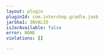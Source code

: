 ```yaml
---
layout: plugin
pluginId: com.intershop.gradle.jaxb
jarSha1: INVALID
isJarAvailable: false
error: NONE
violations: []

---
```

